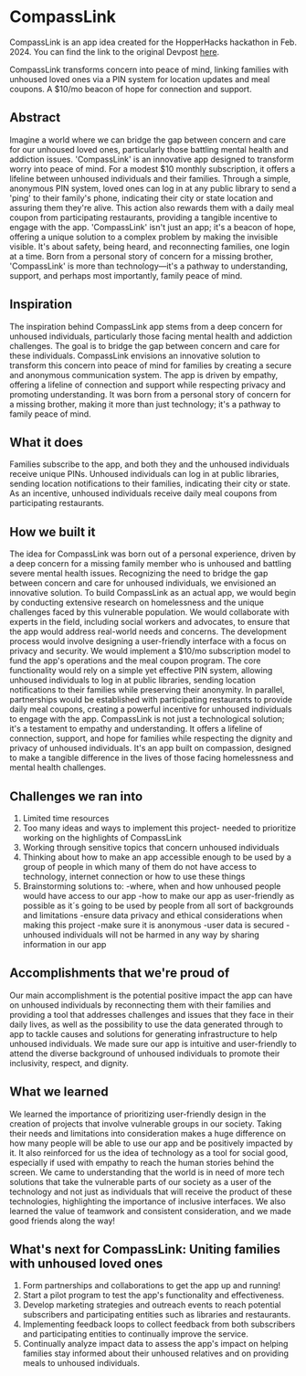 # CompassLink
CompassLink is an app idea created for the HopperHacks hackathon in Feb. 2024.
You can find the link to the original Devpost [here]([https://devpost.com/software/compasslink-uniting-families-with-unhoused-loved-ones#updates](https://devpost.com/software/compasslink-uniting-families-with-unhoused-loved-ones?ref_content=user-portfolio&ref_feature=in_progress)).

CompassLink transforms concern into peace of mind, linking families with unhoused loved ones via a PIN system for location updates and meal coupons. A $10/mo beacon of hope for connection and support.

## Abstract
Imagine a world where we can bridge the gap between concern and care for our unhoused loved ones, particularly those battling mental health and addiction issues. 'CompassLink' is an innovative app designed to transform worry into peace of mind. For a modest $10 monthly subscription, it offers a lifeline between unhoused individuals and their families. Through a simple, anonymous PIN system, loved ones can log in at any public library to send a 'ping' to their family's phone, indicating their city or state location and assuring them they're alive. This action also rewards them with a daily meal coupon from participating restaurants, providing a tangible incentive to engage with the app. 'CompassLink' isn't just an app; it's a beacon of hope, offering a unique solution to a complex problem by making the invisible visible. It's about safety, being heard, and reconnecting families, one login at a time. Born from a personal story of concern for a missing brother, 'CompassLink' is more than technology—it's a pathway to understanding, support, and perhaps most importantly, family peace of mind.

## Inspiration
The inspiration behind CompassLink app stems from a deep concern for unhoused individuals, particularly those facing mental health and addiction challenges. The goal is to bridge the gap between concern and care for these individuals. CompassLink envisions an innovative solution to transform this concern into peace of mind for families by creating a secure and anonymous communication system. The app is driven by empathy, offering a lifeline of connection and support while respecting privacy and promoting understanding. It was born from a personal story of concern for a missing brother, making it more than just technology; it's a pathway to family peace of mind.

## What it does
Families subscribe to the app, and both they and the unhoused individuals receive unique PINs. Unhoused individuals can log in at public libraries, sending location notifications to their families, indicating their city or state. As an incentive, unhoused individuals receive daily meal coupons from participating restaurants.

## How we built it
The idea for CompassLink was born out of a personal experience, driven by a deep concern for a missing family member who is unhoused and battling severe mental health issues. Recognizing the need to bridge the gap between concern and care for unhoused individuals, we envisioned an innovative solution. To build CompassLink as an actual app, we would begin by conducting extensive research on homelessness and the unique challenges faced by this vulnerable population. We would collaborate with experts in the field, including social workers and advocates, to ensure that the app would address real-world needs and concerns. The development process would involve designing a user-friendly interface with a focus on privacy and security. We would implement a $10/mo subscription model to fund the app's operations and the meal coupon program. The core functionality would rely on a simple yet effective PIN system, allowing unhoused individuals to log in at public libraries, sending location notifications to their families while preserving their anonymity. In parallel, partnerships would be established with participating restaurants to provide daily meal coupons, creating a powerful incentive for unhoused individuals to engage with the app. CompassLink is not just a technological solution; it's a testament to empathy and understanding. It offers a lifeline of connection, support, and hope for families while respecting the dignity and privacy of unhoused individuals. It's an app built on compassion, designed to make a tangible difference in the lives of those facing homelessness and mental health challenges.

## Challenges we ran into
1. Limited time resources
2. Too many ideas and ways to implement this project- needed to prioritize working on the highlights of CompassLink
3. Working through sensitive topics that concern unhoused individuals
4. Thinking about how to make an app accessible enough to be used by a group of people in which many of them do not have access to technology, internet connection or how to use these things 
5. Brainstorming solutions to:
-where, when and how unhoused people would have access to our app 
-how to make our app as user-friendly as possible as it´s going to be used by people from all sort of backgrounds and limitations 
-ensure data privacy and ethical considerations when making this project
-make sure it is anonymous
-user data is secured 
-unhoused individuals will not be harmed in any way by sharing information in our app

## Accomplishments that we're proud of
Our main accomplishment is the potential positive impact the app can have on unhoused individuals by reconnecting them with their families and providing a tool that addresses challenges and issues that they face in their daily lives, as well as the possibility to use the data generated through to app to tackle causes and solutions for generating infrastructure to help unhoused individuals. We made sure our app is intuitive and user-friendly to attend the diverse background of unhoused individuals to promote their inclusivity, respect, and dignity.

## What we learned
We learned the importance of prioritizing user-friendly design in the creation of projects that involve vulnerable groups in our society. Taking their needs and limitations into consideration makes a huge difference on how many people will be able to use our app and be positively impacted by it. It also reinforced for us the idea of technology as a tool for social good, especially if used with empathy to reach the human stories behind the screen. We came to understanding that the world is in need of more tech solutions that take the vulnerable parts of our society as a user of the technology and not just as individuals that will receive the product of these technologies, highlighting the importance of inclusive interfaces. We also learned the value of teamwork and consistent consideration, and we made good friends along the way!

## What's next for CompassLink: Uniting families with unhoused loved ones
1. Form partnerships and collaborations to get the app up and running!
2. Start a pilot program to test the app's functionality and effectiveness.
3. Develop marketing strategies and outreach events to reach potential subscribers and participating entities such as libraries and restaurants.
4. Implementing feedback loops to collect feedback from both subscribers and participating entities to continually improve the service.
5. Continually analyze impact data to assess the app's impact on helping families stay informed about their unhoused relatives and on providing meals to unhoused individuals.
